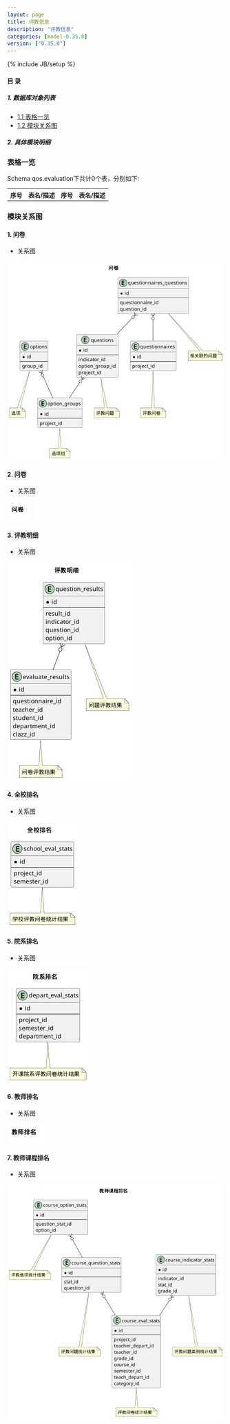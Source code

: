 ```yaml
---
layout: page
title: 评教信息 
description: "评教信息"
categories: [model-0.35.0]
version: ["0.35.0"]
---
```

{% include JB/setup %}

#### 目 录

##### 1. 数据库对象列表
  * [1.1 表格一览](index.html#表格一览)
  * [1.2 模块关系图](index.html#模块关系图)

##### 2. 具体模块明细

### 表格一览
Schema qos.evaluation下共计0个表，分别如下:

<table class="table table-bordered table-striped table-condensed">
  <tr>
    <th class="info_header text-center">序号</th>
    <th class="info_header">表名/描述</th>
    <th class="info_header text-center">序号</th>
    <th class="info_header">表名/描述</th>
  </tr>
</table>

### 模块关系图


#### 1. 问卷
  * 关系图

![问卷](images/questionnaires.png)


#### 2. 问卷
  * 关系图

![问卷](images/results.png)


#### 3. 评教明细
  * 关系图

![评教明细](images/detail_results.png)


#### 4. 全校排名
  * 关系图

![全校排名](images/college_results.png)


#### 5. 院系排名
  * 关系图

![院系排名](images/depart_results.png)


#### 6. 教师排名
  * 关系图

![教师排名](images/teacher_results.png)


#### 7. 教师课程排名
  * 关系图

![教师课程排名](images/course_results.png)


